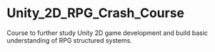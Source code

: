 # Unity_2D_RPG_Crash_Course
Course to further study Unity 2D game development and build basic understanding of RPG structured systems.
